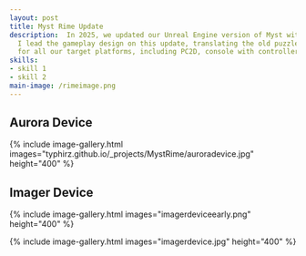 ```yaml
---
layout: post
title: Myst Rime Update
description:  In 2025, we updated our Unreal Engine version of Myst with the long-awaited Rime age, from RealMyst.
  I lead the gameplay design on this update, translating the old puzzles to new, more modern designs that worked
  for all our target platforms, including PC2D, console with controller, and VR. 
skills: 
- skill 1
- skill 2
main-image: /rimeimage.png 
---
```


## Aurora Device

{% include image-gallery.html images="typhirz.github.io/_projects/MystRime/auroradevice.jpg" height="400" %}

## Imager Device

{% include image-gallery.html images="imagerdeviceearly.png" height="400" %}

{% include image-gallery.html images="imagerdevice.jpg" height="400" %}
